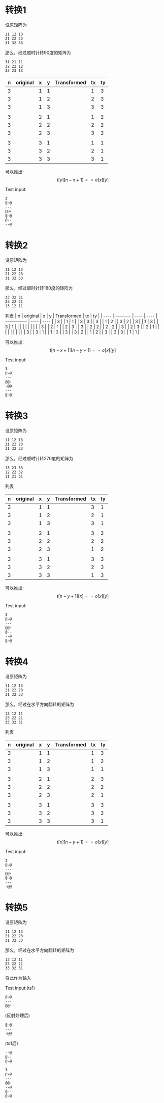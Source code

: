 #  转换1

设原矩阵为

```
11 12 13
21 22 23
31 32 33
```

那么，经过顺时针转90度的矩阵为

```
31 21 11
32 22 12
33 23 13
```



| n    | original | x    | y    | Transformed | tx   | ty   |
| ---- | -------- | ---- | ---- | ----------- | ---- | ---- |
| 3    |          | 1    | 1    |             | 1    | 3    |
| 3    |          | 1    | 2    |             | 2    | 3    |
| 3    |          | 1    | 3    |             | 3    | 3    |
|      |          |      |      |             |      |      |
| 3    |          | 2    | 1    |             | 1    | 2    |
| 3    |          | 2    | 2    |             | 2    | 2    |
| 3    |          | 2    | 3    |             | 3    | 2    |
|      |          |      |      |             |      |      |
| 3    |          | 3    | 1    |             | 1    | 1    |
| 3    |          | 3    | 2    |             | 2    | 1    |
| 3    |          | 3    | 3    |             | 3    | 1    |

可以推出:
$$
t[y][n-x+1]==o[x][y]
$$

Test input:
```
3
@-@
---
@@-
@-@
@--
--@
```

# 转换2

设原矩阵为

```
11 12 13
21 22 23
31 32 33
```

那么，经过顺时针转180度的矩阵为

```
33 32 31
23 22 21
13 12 11
```


列表
| n    | original | x    | y    | Transformed | tx   | ty   |
| ---- | -------- | ---- | ---- | ----------- | ---- | ---- |
| 3    |          | 1    | 1    |             | 3    | 3    |
| 3    |          | 1    | 2    |             | 3    | 2    |
| 3    |          | 1    | 3    |             | 3    | 1    |
|      |          |      |      |             |      |      |
| 3    |          | 2    | 1    |             | 2    | 3    |
| 3    |          | 2    | 2    |             | 2    | 2    |
| 3    |          | 2    | 3    |             | 2    | 1    |
|      |          |      |      |             |      |      |
| 3    |          | 3    | 1    |             | 1    | 3    |
| 3    |          | 3    | 2    |             | 1    | 2    |
| 3    |          | 3    | 3    |             | 1    | 1    |

可以推出:
$$
t[n-x+1][n-y+1]==o[x][y]
$$

Test input:
```
3
@-@
---
@@-
-@@
---
@-@
```

#  转换3
设原矩阵为

```
11 12 13
21 22 23
31 32 33
```

那么，经过顺时针转270度的矩阵为

```
13 23 33
12 22 32
11 21 31
```



列表

| n    | original | x    | y    | Transformed | tx   | ty   |
| ---- | -------- | ---- | ---- | ----------- | ---- | ---- |
| 3    |          | 1    | 1    |             | 3    | 1    |
| 3    |          | 1    | 2    |             | 2    | 1    |
| 3    |          | 1    | 3    |             | 3    | 1    |
|      |          |      |      |             |      |      |
| 3    |          | 2    | 1    |             | 3    | 2    |
| 3    |          | 2    | 2    |             | 2    | 2    |
| 3    |          | 2    | 3    |             | 1    | 2    |
|      |          |      |      |             |      |      |
| 3    |          | 3    | 1    |             | 3    | 3    |
| 3    |          | 3    | 2    |             | 2    | 3    |
| 3    |          | 3    | 3    |             | 1    | 3    |

可以推出:
$$
t[n-y+1][x]==o[x][y]
$$

Test input:
```
3
@-@
---
@@-
@--
--@
@-@
```

# 转换4

设原矩阵为

```
11 12 13
21 22 23
31 32 33
```

那么，经过在水平方向翻转的矩阵为

```
13 12 11
23 22 21
33 32 31
```

列表

| n    | original | x    | y    | Transformed | tx   | ty   |
| ---- | -------- | ---- | ---- | ----------- | ---- | ---- |
| 3    |          | 1    | 1    |             | 1    | 3    |
| 3    |          | 1    | 2    |             | 1    | 2    |
| 3    |          | 1    | 3    |             | 1    | 1    |
|      |          |      |      |             |      |      |
| 3    |          | 2    | 1    |             | 2    | 3    |
| 3    |          | 2    | 2    |             | 2    | 2    |
| 3    |          | 2    | 3    |             | 2    | 1    |
|      |          |      |      |             |      |      |
| 3    |          | 3    | 1    |             | 3    | 3    |
| 3    |          | 3    | 2    |             | 3    | 2    |
| 3    |          | 3    | 3    |             | 3    | 1    |

可以推出:
$$
t[x][n-y+1]==o[x][y]
$$

Test input:
```
3
@-@
---
@@-
@-@
---
-@@
```

# 转换5

设原矩阵为

```
11 12 13
21 22 23
31 32 33
```

那么，经过在水平方向翻转的矩阵为

```
13 12 11
23 22 21
33 32 31
```

将此作为输入





Test input:(ts1)

```
@-@
---
@@-
```

(反射处理后)

```
@-@
---
-@@
```

(ts1后)

```
--@
@--
@-@
```



```
3
@-@
---
@@-
--@
@--
@-@
```